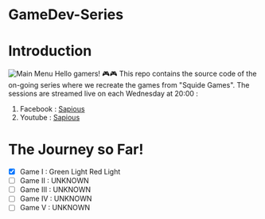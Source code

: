 # GameDev-Series
# Introduction
![Main Menu](https://github.com/Sapious/GameDev-Series/blob/main/SapiousTrainingSG/Assets/UI/Templates/MainMenu.png)
Hello gamers! 🎮🎮 This repo contains the source code of the on-going series where we recreate the games from "Squide Games".
The sessions are streamed live on each Wednesday at 20:00 :

1. Facebook : [Sapious](https://www.facebook.com/sapious.org/)
1. Youtube : [Sapious](https://www.youtube.com/channel/UCkNAROzX8VtFpUVmx4f5WvA)

# The Journey so Far!
- [x] Game I : Green Light Red Light
- [ ] Game II : UNKNOWN
- [ ] Game III : UNKNOWN
- [ ] Game IV : UNKNOWN
- [ ] Game V : UNKNOWN
